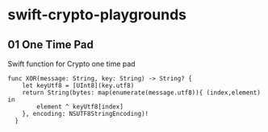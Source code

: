 # swift-crypto-playgrounds

## 01 One Time Pad

Swift function for Crypto one time pad

    func XOR(message: String, key: String) -> String? {
        let keyUtf8 = [UInt8](key.utf8)
        return String(bytes: map(enumerate(message.utf8)){ (index,element) in
            element ^ keyUtf8[index]
        }, encoding: NSUTF8StringEncoding)!
      }
